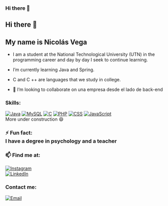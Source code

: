 ### Hi there 👋

<!--
**NicolasVega92/NicolasVega92** is a ✨ _special_ ✨ repository because its `README.md` (this file) appears on your GitHub profile.
-->
## Hi there 👋
## My name is Nicolás Vega

- I am a student at the National Technological University (UTN) in the programming career and day by day I seek to continue learning.
- I’m currently learning Java and Spring. 
- C and C ++ are languages ​​that we study in college.

- 💬 I’m looking to collaborate on una empresa desde el lado de back-end

### Skills:<br>
[![Java](https://img.shields.io/badge/Java-007396?style=for-the-badge&logo=java&logoColor=white&labelColor=101010)]()
[![MySQL](https://img.shields.io/badge/MySQL-4479A1?style=for-the-badge&logo=mysql&logoColor=white&labelColor=101010)]()
[![C](https://img.shields.io/badge/C-FA7343?style=for-the-badge&logo=c&logoColor=white&labelColor=101010)]()
[![PHP](https://img.shields.io/badge/PHP-999999?style=for-the-badge&logo=php&logoColor=white&labelColor=101010)]()
[![CSS](https://img.shields.io/badge/CSS-1575F9?style=for-the-badge&logo=css&logoColor=white&labelColor=101010)]()
[![JavaScript](https://img.shields.io/badge/JavaScript-3DDC84?style=for-the-badge&logo=JavaScript&logoColor=white&labelColor=101010)]()<br>
More under construction 😄

### ⚡ Fun fact: <br>I have a degree in psychology and a teacher

### 📫 Find me at: <br>
[![Instagram](https://img.shields.io/badge/Instagram-@nicovegag-E4405F?style=for-the-badge&logo=instagram&logoColor=white&labelColor=101010)](https://instagram.com/nicovegag)<br>
[![LinkedIn](https://img.shields.io/badge/LinkedIn-Nico_Vega-0077B5?style=for-the-badge&logo=linkedin&logoColor=white&labelColor=101010)](https://www.linkedin.com/in/nicolasvegag/)

### Contact me:<br>
[![Email](https://img.shields.io/badge/nicovegag@gmail.com-my_personal_email_-D14836?style=for-the-badge&logo=gmail&logoColor=white&labelColor=101010)](mailto:nicovegag@gmail.com)
